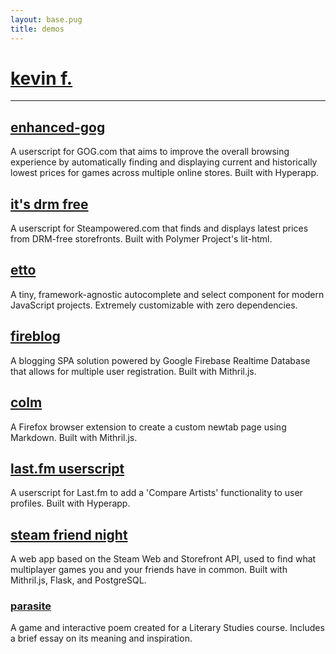 ```yaml
---
layout: base.pug
title: demos
---
```


# [kevin f.](/)

---

## [enhanced-gog](https://github.com/kevinfiol/enhanced-gog)
A userscript for GOG.com that aims to improve the overall browsing experience by automatically finding and displaying current and historically lowest prices for games across multiple online stores. Built with Hyperapp.

## [it's drm free](https://github.com/kevinfiol/its-drm-free)
A userscript for Steampowered.com that finds and displays latest prices from DRM-free storefronts. Built with Polymer Project's lit-html.

## [etto](https://kevinfiol.github.io/etto)
A tiny, framework-agnostic autocomplete and select component for modern JavaScript projects. Extremely customizable with zero dependencies.

## [fireblog](https://fireblog.now.sh/)
A blogging SPA solution powered by Google Firebase Realtime Database that allows for multiple user registration. Built with Mithril.js.

## [colm](https://addons.mozilla.org/en-US/firefox/addon/colm/)
A Firefox browser extension to create a custom newtab page using Markdown. Built with Mithril.js.

## [last.fm userscript](https://gitlab.com/kevinfiol/lastfm-artists-userscript)
A userscript for Last.fm to add a 'Compare Artists' functionality to user profiles. Built with Hyperapp.

## [steam friend night](https://sfn.herokuapp.com/)
A web app based on the Steam Web and Storefront API, used to find what multiplayer games you and your friends have in common. Built with Mithril.js, Flask, and PostgreSQL.

### [parasite](https://keb.itch.io/parasite)
A game and interactive poem created for a Literary Studies course. Includes a brief essay on its meaning and inspiration.
